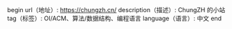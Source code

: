 begin
url（地址）: https://chungzh.cn/
description（描述）: ChungZH 的小站
tag（标签）: OI/ACM、算法/数据结构、编程语言
language（语言）: 中文
end
